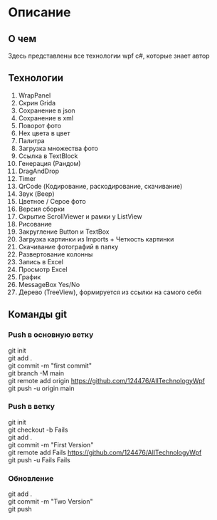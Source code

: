 # Описание
## О чем
Здесь представлены все технологии wpf c#, которые знает автор

## Технологии
1. WrapPanel
2. Скрин Gridа
3. Сохранение в json
4. Сохранение в xml
5. Поворот фото
6. Hex цвета в цвет
7. Палитра
8. Загрузка множества фото
9. Ссылка в TextBlock
10. Генерация (Рандом)
11. DragAndDrop
12. Timer
13. QrCode (Кодирование, раскодирование, скачивание)
14. Звук (Beep)
15. Цветное / Серое фото
16. Версия сборки
17. Скрытие ScrollViewer и рамки у ListView
18. Рисование
19. Закругление Button и TextBox
20. Загрузка картинки из Imports + Четкость картинки
21. Скачивание фотографий в папку
22. Развертование колонны
23. Запись в Excel
24. Просмотр Excel
25. График
26. MessageBox Yes/No
27. Дерево (TreeView), формируется из ссылки на самого себя

## Команды git
### Push в основную ветку
git init <br />
git add .<br />
git commit -m "first commit" <br />
git branch -M main <br />
git remote add origin https://github.com/124476/AllTechnologyWpf <br />
git push -u origin main <br />

### Push в ветку
git init <br />
git checkout -b Fails <br />
git add . <br />
git commit -m "First Version" <br />
git remote add Fails https://github.com/124476/AllTechnologyWpf <br />
git push -u Fails Fails <br />

### Обновление
git add . <br />
git commit -m "Two Version" <br />
git push

